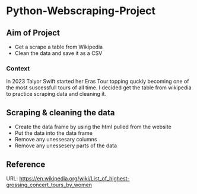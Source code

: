 # Python-Webscraping-Project

## Aim of Project
* Get a scrape a table from Wikipedia
* Clean the data and save it as a CSV

### Context
In 2023 Talyor Swift started her Eras Tour topping quckly becoming one of the most suscessfull tours of all time. I decided get the table from wikipedia to practice scraping data and cleaning it.

## Scraping & cleaning the data
* Create the data frame by using the html pulled from the website
* Put the data into the data frame
* Remove any unessesary columns
* Remove any unessesery parts of the data

## Reference
URL: https://en.wikipedia.org/wiki/List_of_highest-grossing_concert_tours_by_women
